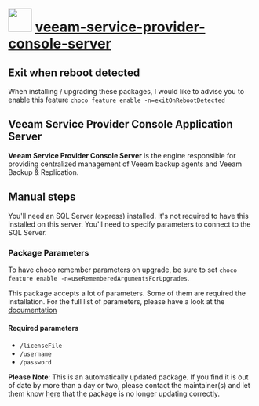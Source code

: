 # <img src="https://cdn.jsdelivr.net/gh/mkevenaar/chocolatey-packages@72730789dcd5327c2c7f7cbba472b7f818157332/icons/veeam-service-provider-console-server.png" width="48" height="48"/> [veeam-service-provider-console-server](https://community.chocolatey.org/packages/veeam-service-provider-console-server)

## Exit when reboot detected

When installing / upgrading these packages, I would like to advise you to enable this feature `choco feature enable -n=exitOnRebootDetected`

## Veeam Service Provider Console Application Server

**Veeam Service Provider Console Server** is the engine responsible for providing centralized management of Veeam backup agents and Veeam Backup & Replication.

## Manual steps

You'll need an SQL Server (express) installed. It's not required to have this installed on this server. You'll need to specify parameters to connect to the SQL Server.

### Package Parameters

To have choco remember parameters on upgrade, be sure to set `choco feature enable -n=useRememberedArgumentsForUpgrades`.

This package accepts a lot of parameters. Some of them are required the installation. For the full list of parameters, please have a look at the [documentation](https://github.com/mkevenaar/chocolatey-packages/blob/master/automatic/veeam-service-provider-console-server/PARAMETERS.md)

#### Required parameters

* `/licenseFile`
* `/username`
* `/password`

<!-- PARAMETERS.md -->
**Please Note**: This is an automatically updated package. If you find it is
out of date by more than a day or two, please contact the maintainer(s) and
let them know [here](https://github.com/mkevenaar/chocolatey-packages/issues) that the package is no longer updating correctly.
